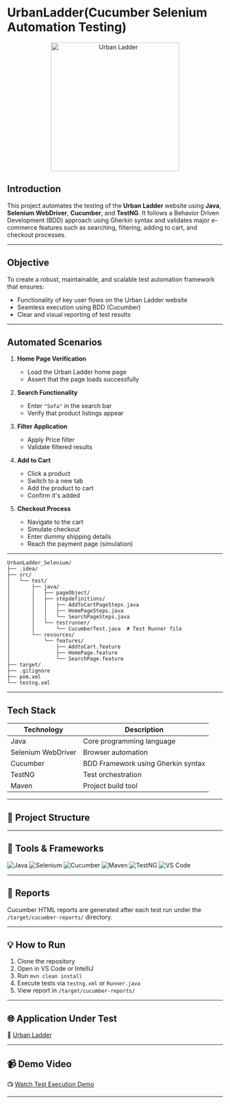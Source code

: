 # UrbanLadder(Cucumber Selenium Automation Testing)

<p align="center">
  <img src="https://upload.wikimedia.org/wikipedia/commons/5/5b/Urban_Ladder_Logo.png" alt="Urban Ladder" width="300">
</p>

##  Introduction

This project automates the testing of the **Urban Ladder** website using **Java**, **Selenium WebDriver**, **Cucumber**, and **TestNG**. It follows a Behavior Driven Development (BDD) approach using Gherkin syntax and validates major e-commerce features such as searching, filtering, adding to cart, and checkout processes.

---

##  Objective

To create a robust, maintainable, and scalable test automation framework that ensures:

- Functionality of key user flows on the Urban Ladder website
- Seamless execution using BDD (Cucumber)
- Clear and visual reporting of test results

---

##  Automated Scenarios

1. **Home Page Verification**  
   - Load the Urban Ladder home page  
   - Assert that the page loads successfully

2. **Search Functionality**  
   - Enter `"Sofa"` in the search bar  
   - Verify that product listings appear

3. **Filter Application**  
   - Apply Price filter  
   - Validate filtered results

4. **Add to Cart**  
   - Click a product  
   - Switch to a new tab  
   - Add the product to cart  
   - Confirm it's added

5. **Checkout Process**  
   - Navigate to the cart  
   - Simulate checkout  
   - Enter dummy shipping details  
   - Reach the payment page (simulation)

---
```
UrbanLadder_Selenium/
├── .idea/                         
├── src/
│   └── test/
│       ├── java/
│       │   ├── pageObject/        
│       │   ├── stepdefinitions/   
│       │   │   ├── AddToCartPageSteps.java
│       │   │   ├── HomePageSteps.java
│       │   │   └── SearchPageSteps.java
│       │   └── testrunner/
│       │       └── CucumberTest.java  # Test Runner file
│       └── resources/
│           └── features/          
│               ├── AddtoCart.feature
│               ├── HomePage.feature
│               └── SearchPage.feature
├── target/                        
├── .gitignore                     
├── pom.xml                        
└── testng.xml                     
```
---
##  Tech Stack

| Technology      | Description                            |
|----------------|----------------------------------------|
| Java           | Core programming language              |
| Selenium WebDriver | Browser automation                 |
| Cucumber       | BDD Framework using Gherkin syntax     |
| TestNG         | Test orchestration                     |
| Maven          | Project build tool                     |

---

## 📁 Project Structure

---

## 🧪 Tools & Frameworks

![Java](https://img.shields.io/badge/Java-007396?style=flat&logo=java&logoColor=white)
![Selenium](https://img.shields.io/badge/Selenium-43B02A?style=flat&logo=selenium&logoColor=white)
![Cucumber](https://img.shields.io/badge/Cucumber-23D96C?style=flat&logo=cucumber&logoColor=white)
![Maven](https://img.shields.io/badge/Maven-C71A36?style=flat&logo=apache-maven&logoColor=white)
![TestNG](https://img.shields.io/badge/TestNG-FF6C37?style=flat&logo=testng&logoColor=white)
![VS Code](https://img.shields.io/badge/VSCode-007ACC?style=flat&logo=visual-studio-code&logoColor=white)

---

## 📄 Reports

Cucumber HTML reports are generated after each test run under the `/target/cucumber-reports/` directory.

---

## 💡 How to Run

1. Clone the repository
2. Open in VS Code or IntelliJ
3. Run `mvn clean install`
4. Execute tests via `testng.xml` or `Runner.java`
5. View report in `/target/cucumber-reports/`

---

## 🌐 Application Under Test

🔗 [Urban Ladder](https://www.urbanladder.com/)

---

## 📹 Demo Video

📺 [Watch Test Execution Demo](https://youtu.be/YOUR_DEMO_VIDEO_LINK)

---
